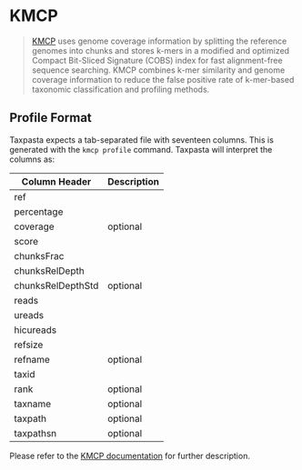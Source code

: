 # KMCP

> [KMCP](https://github.com/shenwei356/kmcp) uses genome coverage information by splitting the reference genomes into chunks and stores k-mers in a modified and optimized Compact Bit-Sliced Signature (COBS) index for fast alignment-free sequence searching. KMCP combines k-mer similarity and genome coverage information to reduce the false positive rate of k-mer-based taxonomic classification and profiling methods.

## Profile Format

Taxpasta expects a tab-separated file with seventeen columns. This is generated with the `kmcp profile` command. Taxpasta will interpret the columns as:

| Column Header     | Description |
| ----------------- | ----------- |
| ref               |             |
| percentage        |             |
| coverage          | optional    |
| score             |             |
| chunksFrac        |             |
| chunksRelDepth    |             |
| chunksRelDepthStd | optional    |
| reads             |             |
| ureads            |             |
| hicureads         |             |
| refsize           |             |
| refname           | optional    |
| taxid             |             |
| rank              | optional    |
| taxname           | optional    |
| taxpath           | optional    |
| taxpathsn         | optional    |

Please refer to the [KMCP documentation](https://bioinf.shenwei.me/kmcp/usage/#profile) for further description.
